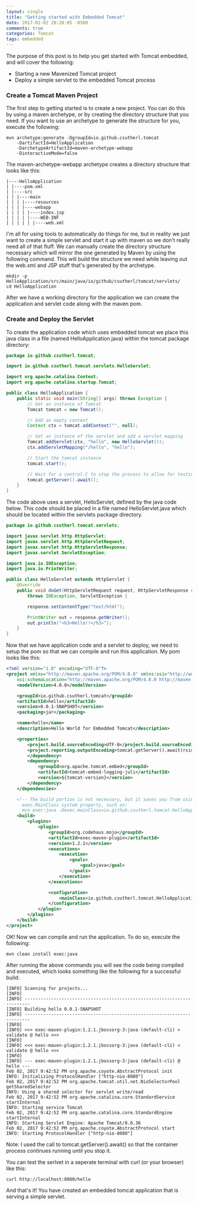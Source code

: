 ```yaml
---
layout: single
title: "Getting started with Embedded Tomcat"
date: 2017-02-02 20:28:05 -0500
comments: true
categories: Tomcat
tags: embedded
---
```


The purpose of this post is to help you get started with Tomcat embedded, and will cover the following:

* Starting a new Mavenized Tomcat project
* Deploy a simple servlet to the embedded Tomcat process

### Create a Tomcat Maven Project

The first step to getting started is to create a new project. You can do this by using a maven archetype, or by creating the directory structure that you need. If you want to use an archetype to generate the structure for you, execute the following:

~~~ shell
mvn archetype:generate -DgroupId=io.github.csutherl.tomcat
    -DartifactId=HelloApplication
    -DarchetypeArtifactId=maven-archetype-webapp
    -DinteractiveMode=false
~~~

The maven-archetype-webapp archetype creates a directory structure that looks like this:

~~~
|----HelloApplication
| |----pom.xml
| |----src
| | |----main
| | | |----resources
| | | |----webapp
| | | | |----index.jsp
| | | | |----WEB-INF
| | | | | |----web.xml
~~~

I'm all for using tools to automatically do things for me, but in reality we just want to create a simple servlet and start it up with maven so we don't really need all of that fluff. We can manually create the directory structure necessary which will mirror the one generated by Maven by using the following command. This will build the structure we need while leaving out the web.xml and JSP stuff that's generated by the archetype.

~~~ shell
mkdir -p HelloApplication/src/main/java/io/github/csutherl/tomcat/servlets/
cd HelloApplication
~~~

After we have a working directory for the application we can create the application and servlet code along with the maven pom.

### Create and Deploy the Servlet

To create the application code which uses embedded tomcat we place this java class in a file (named HelloApplication.java) within the tomcat package directory:

~~~ java
package io.github.csutherl.tomcat;

import io.github.csutherl.tomcat.servlets.HelloServlet;

import org.apache.catalina.Context;
import org.apache.catalina.startup.Tomcat;

public class HelloApplication {
    public static void main(String[] args) throws Exception {
        // Get an instance of Tomcat
        Tomcat tomcat = new Tomcat();

        // Add an empty context
        Context ctx = tomcat.addContext("", null);

        // Get an instance of the servlet and add a servlet mapping
        Tomcat.addServlet(ctx, "hello", new HelloServlet());
        ctx.addServletMapping("/hello", "hello");

        // Start the tomcat instance
        tomcat.start();

        // Wait for a control-C to stop the process to allow for testing
        tomcat.getServer().await();
    }
}
~~~

The code above uses a servlet, HelloServlet, defined by the java code below. This code should be placed in a file named HelloServlet.java which should be located within the servlets package directory.

~~~ java
package io.github.csutherl.tomcat.servlets;

import javax.servlet.http.HttpServlet;
import javax.servlet.http.HttpServletRequest;
import javax.servlet.http.HttpServletResponse;
import javax.servlet.ServletException;

import java.io.IOException;
import java.io.PrintWriter;

public class HelloServlet extends HttpServlet {
    @Override
    public void doGet(HttpServletRequest request, HttpServletResponse response)
        throws IOException, ServletException {

        response.setContentType("text/html");

        PrintWriter out = response.getWriter();
        out.println("<h3>Hello!!</h3>");
    }
}
~~~

Now that we have application code and a servlet to deploy, we need to setup the pom so that we can compile and run this application. My pom looks like this:

~~~ xml
<?xml version="1.0" encoding="UTF-8"?>
<project xmlns="http://maven.apache.org/POM/4.0.0" xmlns:xsi="http://www.w3.org/2001/XMLSchema-instance"
    xsi:schemaLocation="http://maven.apache.org/POM/4.0.0 http://maven.apache.org/xsd/maven-4.0.0.xsd">
    <modelVersion>4.0.0</modelVersion>

    <groupId>io.github.csutherl.tomcat</groupId>
    <artifactId>hello</artifactId>
    <version>0.0.1-SNAPSHOT</version>
    <packaging>jar</packaging>

    <name>hello</name>
    <description>Hello World for Embedded Tomcat</description>

    <properties>
        <project.build.sourceEncoding>UTF-8</project.build.sourceEncoding>
        <project.reporting.outputEncoding>tomcat.getServer().await(rsion>
        </dependency>
        <dependency>
            <groupId>org.apache.tomcat.embed</groupId>
            <artifactId>tomcat-embed-logging-juli</artifactId>
            <version>${tomcat-version}</version>
        </dependency>
    </dependencies>

    <!-- The build portion is not necessary, but it saves you from using The
      exec.MainClass system property, such as:
      mvn exec:java -Dexec.mainClass=io.github.csutherl.tomcat.HelloApplication -->
    <build>
        <plugins>
            <plugin>
                <groupId>org.codehaus.mojo</groupId>
                <artifactId>exec-maven-plugin</artifactId>
                <version>1.2.1</version>
                <executions>
                    <execution>
                        <goals>
                            <goal>java</goal>
                        </goals>
                    </execution>
                </executions>

                <configuration>
                    <mainClass>io.github.csutherl.tomcat.HelloApplication</mainClass>
                </configuration>
            </plugin>
        </plugins>
    </build>
</project>
~~~

OK! Now we can compile and run the application. To do so, execute the following:

~~~ shell
mvn clean install exec:java
~~~

After running the above commands you will see the code being compiled and executed, which looks something like the following for a successful build:

~~~ shell
[INFO] Scanning for projects...
[INFO]                                                                         
[INFO] ------------------------------------------------------------------------
[INFO] Building hello 0.0.1-SNAPSHOT
[INFO] ------------------------------------------------------------------------
[INFO]
[INFO] >>> exec-maven-plugin:1.2.1.jbossorg-3:java (default-cli) > validate @ hello >>>
[INFO]
[INFO] <<< exec-maven-plugin:1.2.1.jbossorg-3:java (default-cli) < validate @ hello <<<
[INFO]
[INFO] --- exec-maven-plugin:1.2.1.jbossorg-3:java (default-cli) @ hello ---
Feb 02, 2017 9:42:52 PM org.apache.coyote.AbstractProtocol init
INFO: Initializing ProtocolHandler ["http-nio-8080"]
Feb 02, 2017 9:42:52 PM org.apache.tomcat.util.net.NioSelectorPool getSharedSelector
INFO: Using a shared selector for servlet write/read
Feb 02, 2017 9:42:52 PM org.apache.catalina.core.StandardService startInternal
INFO: Starting service Tomcat
Feb 02, 2017 9:42:52 PM org.apache.catalina.core.StandardEngine startInternal
INFO: Starting Servlet Engine: Apache Tomcat/8.0.36
Feb 02, 2017 9:42:52 PM org.apache.coyote.AbstractProtocol start
INFO: Starting ProtocolHandler ["http-nio-8080"]
~~~

Note: I used the call to tomcat.getServer().await() so that the container process continues running until you stop it.

You can test the serlvet in a seperate terminal with curl (or your browser) like this:

~~~ shell
curl http://localhost:8080/hello
~~~

And that's it! You have created an embedded tomcat application that is serving a simple servlet.
